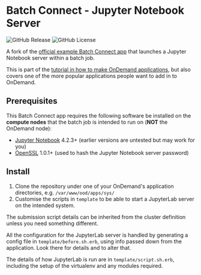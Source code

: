 # Batch Connect - Jupyter Notebook Server

![GitHub Release](https://img.shields.io/github/release/osc/bc_example_jupyter.svg)
![GitHub License](https://img.shields.io/github/license/osc/bc_example_jupyter.svg)

A fork of the [official example Batch Connect app](https://github.com/OSC/bc_example_jupyter)
that launches a Jupyter Notebook server within a batch job.

This is part of the [tutorial in how to make OnDemand applications][ood-app-tutorial],
but also covers one of the more popular applications people want to add in to OnDemand.

[ood-app-tutorial]: https://osc.github.io/ood-documentation/latest/app-development/tutorials-interactive-apps/add-jupyter.html#app-development-tutorials-interactive-apps-add-jupyter

## Prerequisites

This Batch Connect app requires the following software be installed on the
**compute nodes** that the batch job is intended to run on (**NOT** the
OnDemand node):

- [Jupyter Notebook](http://jupyter.readthedocs.io/en/latest/) 4.2.3+ (earlier
  versions are untested but may work for you)
- [OpenSSL](https://www.openssl.org/) 1.0.1+ (used to hash the Jupyter Notebook
  server password)

## Install

1) Clone the repository under one of your OnDemand's application directories, e.g. `/var/www/ood/apps/sys/`
2) Customise the scripts in `template` to be able to start a JupyterLab server on the intended system.

The submission script details can be inherited from the cluster definition unless you need something different.

All the configuration for the JupyterLab server is handled by generating a config file in `template/before.sh.erb`, using info passed down from the application. Look there for details and to alter that.

The details of how JupyterLab is run are in `template/script.sh.erb`, including the setup of the virtualenv and any modules required.

